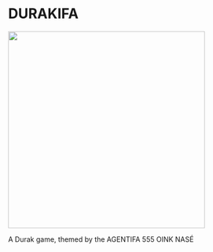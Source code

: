 # DURAKIFA

<img src="https://user-images.githubusercontent.com/65959608/162639589-4aa56904-2d13-4467-a3a9-547c9bd09cb3.png" width=400 />

A Durak game, themed by the AGENTIFA 555 OINK NAS&Eacute;
